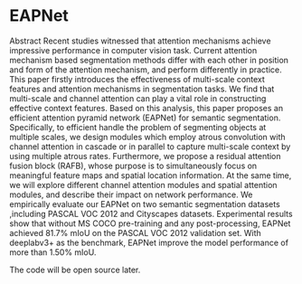 # EAPNet
Abstract
Recent studies witnessed that attention mechanisms achieve impressive performance in computer vision task. Current attention mechanism based segmentation methods differ with each other in position and form of the attention mechanism, and perform differently in practice. This paper firstly introduces the effectiveness of multi-scale context features and attention mechanisms in segmentation tasks. We find that multi-scale and channel attention can play a vital role in constructing effective context features. Based on this analysis, this paper proposes an efficient attention pyramid network (EAPNet) for semantic segmentation. Specifically, to efficient handle the problem of segmenting objects at multiple scales, we design modules which employ atrous convolution with channel attention in cascade or in parallel to capture multi-scale context by using multiple atrous rates. Furthermore, we propose a residual attention fusion block (RAFB), whose purpose is to simultaneously focus on meaningful feature maps and spatial location information. At the same time, we will explore different channel attention modules and spatial attention modules, and describe their impact on network performance. We empirically evaluate our EAPNet on two semantic segmentation datasets ,including PASCAL VOC 2012 and Cityscapes datasets. Experimental results show that without MS COCO pre-training and any post-processing, EAPNet achieved 81.7$\%$ mIoU on the PASCAL VOC 2012 validation set. With deeplabv3+ as the benchmark, EAPNet improve the model performance of more than 1.50$\%$ mIoU.

The code will be open source later.
